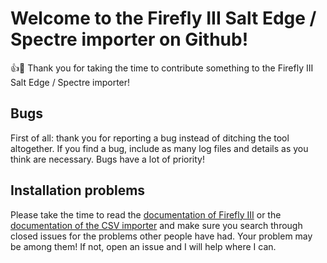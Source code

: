 
# Welcome to the Firefly III Salt Edge / Spectre importer on Github!

:+1::tada: Thank you for taking the time to contribute something to the Firefly III Salt Edge / Spectre importer!

## Bugs

First of all: thank you for reporting a bug instead of ditching the tool altogether. If you find a bug, include as many log files and details as you think
 are necessary. Bugs have a lot of priority! 

## Installation problems

Please take the time to read the [documentation of Firefly III](https://docs.firefly-iii.org/) or the 
[documentation of the CSV importer](https://docs.firefly-iii.org/other-data-importers/) and make sure you search through closed issues for the problems
 other people have had. Your problem may be among them! If not, open an issue and I will help where I can.
 
